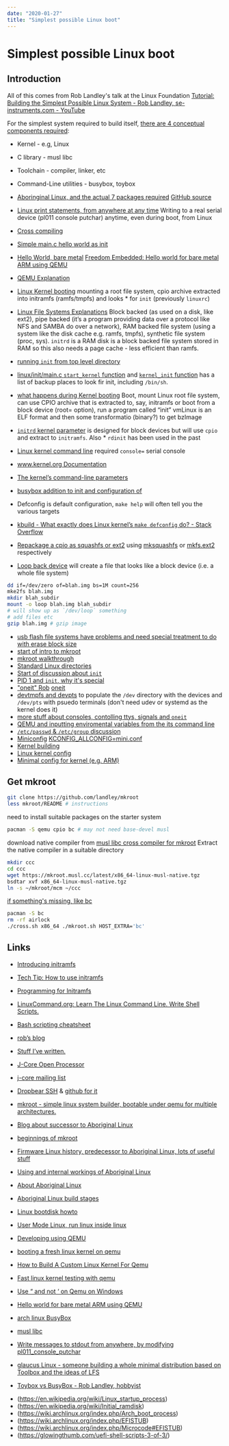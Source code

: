```yaml
---
date: "2020-01-27"
title: "Simplest possible Linux boot"
---
```

<!-- 2020-01-27-Simplest-possible-Linux-boot -->

<!-- markdownlint-disable MD025 -->
# Simplest possible Linux boot
<!-- markdownlint-enable MD025 -->

## Introduction

All of this comes from Rob Landley's talk at the Linux Foundation [Tutorial: Building the Simplest Possible Linux System - Rob Landley, se-instruments.com - YouTube](https://www.youtube.com/watch?v=Sk9TatW9ino)

For the simplest system required to build itself, [there are 4 conceptual components required](https://youtu.be/Sk9TatW9ino?t=160):

* Kernel - e.g, Linux
* C library - musl libc
* Toolchain - compiler, linker, etc
* Command-Line utilities - busybox, toybox

* [Aboringinal Linux, and the actual 7 packages required](https://www.youtube.com/watch?v=Sk9TatW9ino&feature=youtu.be&t=225) [GitHub source](https://github.com/landley/aboriginal)
* [Linux print statements, from anywhere at any time](https://youtu.be/Sk9TatW9ino?t=857) Writing to a real serial device (pl011 console putchar) anytime, even during boot, from Linux
* [Cross compiling](https://youtu.be/Sk9TatW9ino?t=1095)
* [Simple main.c hello world as init](https://youtu.be/Sk9TatW9ino?t=1203)
* [Hello World, bare metal](https://youtu.be/Sk9TatW9ino?t=408) [Freedom Embedded: Hello world for bare metal ARM using QEMU](https://balau82.wordpress.com/2010/02/28/hello-world-for-bare-metal-arm-using-qemu/)
* [QEMU Explanation](https://youtu.be/Sk9TatW9ino?t=580)
* [Linux Kernel booting](https://youtu.be/Sk9TatW9ino?t=1461) mounting a root file system, cpio archive extracted into initramfs (ramfs/tmpfs) and looks * for `init` (previously `linuxrc`)
* [Linux File Systems Explanations](https://youtu.be/Sk9TatW9ino?t=1535) Block backed (as used on a disk, like ext2), pipe backed (it’s a program providing data over a protocol like NFS and SAMBA do over a network), RAM backed file system (using a system like the disk cache e.g. ramfs, tmpfs), synthetic file system (proc, sys). `initrd` is a RAM disk is a block backed file system stored in RAM so this also needs a page cache - less efficient than ramfs.
* [running `init` from top level directory](https://youtu.be/Sk9TatW9ino?t=1800)  
* [linux/init/main.c `start_kernel` function](https://www.youtube.com/watch?v=Sk9TatW9ino&feature=youtu.be&t=1840) and [`kernel_init` function](https://github.com/torvalds/linux/blob/master/init/main.c) has a list of backup places to look fir init, including `/bin/sh`.
* [what happens during Kernel booting](https://youtu.be/Sk9TatW9ino?t=1461) Boot, mount Linux root file system, can use CPIO archive that is extracted to, say, initramfs or boot from a block device (root= option), run a program called “init” vmLinux is an ELF format and then some transformatio (binary?) to get bzImage
* [`initrd` kernel parameter](https://youtu.be/Sk9TatW9ino?t=2040) is designed for block devices but will use `cpio` and extract to `initramfs`.  Also * `rdinit` has been used in the past
* [Linux kernel command line](https://youtu.be/Sk9TatW9ino?t=2125) required `console=` serial console
* [www.kernel.org Documentation](https://git.kernel.org/pub/scm/linux/kernel/git/stable/linux.git/tree/Documentation?h=v5.9.6)
* [The kernel’s command-line parameters](https://www.kernel.org/doc/html/v4.14/admin-guide/kernel-parameters.html)
* [busybox addition to init and configuration of](https://youtu.be/Sk9TatW9ino?t=2400)
* Defconfig is default configuration, `make help` will often tell you the various targets
* [kbuild - What exactly does Linux kernel’s `make defconfig` do? - Stack Overflow](https://stackoverflow.com/questions/41885015/what-exactly-does-linux-kernels-make-defconfig-do)

* [Repackage a cpio as squashfs or ext2](https://youtu.be/Sk9TatW9ino?t=3496) using [mksquashfs](https://manpages.debian.org/jessie/squashfs-tools/mksquashfs.1.en.html) or [mkfs.ext2](https://linux.die.net/man/8/mkfs.ext2) respectively
* [Loop back device](https://youtu.be/Sk9TatW9ino?t=3529) will create a file that looks like a block device (i.e. a whole file system)

```bash
dd if=/dev/zero of=blah.img bs=1M count=256
mke2fs blah.img
mkdir blah_subdir
mount -o loop blah.img blah_subdir
# will show up as `/dev/loop` something
# add files etc
gzip blah.img # gzip image
```

* [usb flash file systems have problems and need special treatment to do with erase block size](https://youtu.be/Sk9TatW9ino?t=3746)
* [start of intro to mkroot](https://youtu.be/Sk9TatW9ino?t=4115)
* [mkroot walkthrough](https://youtu.be/Sk9TatW9ino?t=4380)
* [Standard Linux directories](https://youtu.be/Sk9TatW9ino?t=4837)
* [Start of discussion about `init`](https://youtu.be/Sk9TatW9ino?t=5047)
* [PID 1 and `init`, why it's special](https://youtu.be/Sk9TatW9ino?t=5155)
* ["oneit" Rob]((https://youtu.be/Sk9TatW9ino?t=5308)) [oneit](https://github.com/landley/toybox/blob/master/toys/other/oneit.c)
* [devtmpfs and devpts](https://youtu.be/Sk9TatW9ino?t=5415) to populate the `/dev` directory with the devices and `/dev/pts` with psuedo terminals  (don't need udev or systemd as the kernel does it)
* [more stuff about consoles, contolling ttys, signals and `oneit`](https://youtu.be/Sk9TatW9ino?t=5555)
* [QEMU and inputting enviromental variables from the its command line](https://youtu.be/Sk9TatW9ino?t=5700)
* [`/etc/passwd` & `/etc/group` discussion](https://youtu.be/Sk9TatW9ino?t=5770)
* [Miniconfig](https://youtu.be/Sk9TatW9ino?t=6453) [KCONFIG_ALLCONFIG=mini.conf](https://www.kernel.org/doc/Documentation/kbuild/kconfig.txt)
* [Kernel building](https://youtu.be/Sk9TatW9ino?t=6820)
* [Linux kernel config](https://github.com/landley/aboriginal/blob/master/sources/baseconfig-linux)
* [Minimal config for kernel (e.g. ARM)](https://github.com/landley/aboriginal/blob/master/sources/targets/armv6l)

## Get mkroot

```bash
git clone https://github.com/landley/mkroot
less mkroot/README # instructions
```

need to install suitable packages on the starter system

```bash
pacman -S qemu cpio bc # may not need base-devel musl
```

download native compiler from [musl libc cross compiler for mkroot](https://mkroot.musl.cc/latest)
Extract the native compiler in a suitable directory

```bash
mkdir ccc
cd ccc
wget https://mkroot.musl.cc/latest/x86_64-linux-musl-native.tgz
bsdtar xvf x86_64-linux-musl-native.tgz
ln -s ~/mkroot/mcm ~/ccc
```

[if something's missing, like bc](https://github.com/landley/mkroot/issues/2)

```bash
pacman -S bc
rm -rf airlock
./cross.sh x86_64 ./mkroot.sh HOST_EXTRA='bc'
```

## Links

* [Introducing initramfs](http://landley.net/writing/rootfs-intro.html)
* [Tech Tip: How to use initramfs](http://landley.net/writing/rootfs-howto.html)
* [Programming for Initramfs](http://landley.net/writing/rootfs-programming.html)
* [LinuxCommand.org: Learn The Linux Command Line. Write Shell Scripts.](http://linuxcommand.org/index.php)
* [Bash scripting cheatsheet](https://devhints.io/bash)

* [rob’s blog](http://landley.net/notes.html)
* [Stuff I’ve written.](http://landley.net/writing/)

* [J-Core Open Processor](https://j-core.org/)
* [j-core mailing list](https://lists.j-core.org/mailman/listinfo/j-core)
* [Dropbear SSH](https://matt.ucc.asn.au/dropbear/dropbear.html) & [github for it](https://github.com/mkj/dropbear)

* [mkroot - simple linux system builder, bootable under qemu for multiple architectures.](https://github.com/landley/mkroot)
* [Blog about successor to Aboriginal Linux](https://landley.net/notes-2016.html#17-05-2016)
* [beginnings of mkroot](http://lists.landley.net/pipermail/mkroot-landley.net/2017-May/000000.html)

* [Firmware Linux history, predecessor to Aboriginal Linux, lots of useful stuff](http://www.landley.net/aboriginal/history.html)

* [Using and internal workings of Aboriginal Linux](http://www.landley.net/aboriginal/README)
* [About Aboriginal Linux](http://www.landley.net/aboriginal/about.html)
* [Aboriginal Linux build stages](http://www.landley.net/aboriginal/build-stages.html)

* [Linux bootdisk howto](http://tldp.org/HOWTO/Bootdisk-HOWTO/index.html)
* [User Mode Linux, run linux inside linux](http://landley.net/writing/docs/UML.html)

* [Developing using QEMU](http://www.landley.net/aboriginal/presentation.html)
* [booting a fresh linux kernel on qemu](https://ops.tips/notes/booting-linux-on-qemu/)
* [How to Build A Custom Linux Kernel For Qemu](https://mgalgs.github.io/2015/05/16/how-to-build-a-custom-linux-kernel-for-qemu-2015-edition.html)
* [Fast linux kernel testing with qemu](http://ncmiller.github.io/2016/05/14/linux-and-qemu.html)
* [Use “ and not ‘ on Qemu on Windows](https://github.com/dhruvvyas90/qemu-rpi-kernel/issues/71)
* [Hello world for bare metal ARM using QEMU](https://balau82.wordpress.com/2010/02/28/hello-world-for-bare-metal-arm-using-qemu/)

* [arch linux BusyBox](https://wiki.archlinux.org/index.php/BusyBox)
* [musl libc](https://www.musl-libc.org/)
* [Write messages to stdout from anywhere, by modifying pl011_console_putchar](https://github.com/torvalds/linux/blob/master/drivers/tty/serial/amba-pl011.c)
* [glaucus Linux - someone building a whole minimal distribution based on Toolbox and the ideas of LFS](https://github.com/glaucuslinux/glaucus)
* [Toybox vs BusyBox - Rob Landley, hobbyist](https://www.youtube.com/watch?v=MkJkyMuBm3g)

<!-- markdownlint-disable MD034 -->
* (https://en.wikipedia.org/wiki/Linux_startup_process)
* (https://en.wikipedia.org/wiki/Initial_ramdisk)
* (https://wiki.archlinux.org/index.php/Arch_boot_process)
* (https://wiki.archlinux.org/index.php/EFISTUB)
* (https://wiki.archlinux.org/index.php/Microcode#EFISTUB)
* (https://glowingthumb.com/uefi-shell-scripts-3-of-3/)
<!-- markdownlint-enable MD034 -->
